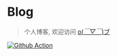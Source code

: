 # Blog
> 个人博客, 欢迎访问 [o(*￣▽￣*)ブ](https://blog.wangxuefeng.com.cn)

[![Github Action](https://github.com/w-xuefeng/blog/workflows/Blog%20Deploy/badge.svg?branch=dev)](https://blog.wangxuefeng.com.cn)
